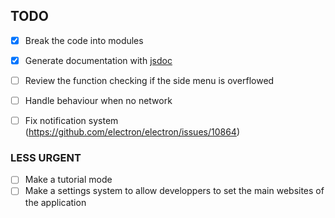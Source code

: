 ## TODO

- [x] Break the code into modules
- [x] Generate documentation with [jsdoc](https://github.com/jsdoc2md/jsdoc-to-markdown/wiki)
- [ ] Review the function checking if the side menu is overflowed
- [ ] Handle behaviour when no network
- [ ] Fix notification system (https://github.com/electron/electron/issues/10864)


### LESS URGENT
- [ ] Make a tutorial mode
- [ ] Make a settings system to allow developpers to set the main websites of the application
